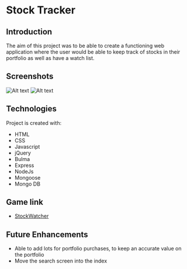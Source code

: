 # Stock Tracker
## Introduction
The aim of this project was to be able to create a functioning web application where the user would be able to keep track of stocks in their portfolio as well as have a watch list.

## Screenshots
![Alt text](https://i.imgur.com/yKa5u1r.png "Index Page")
![Alt text](https://i.imgur.com/OWkEcOT.png "Search Page")


## Technologies
Project is created with:  
* HTML  
* CSS
* Javascript
* jQuery
* Bulma
* Express
* NodeJs
* Mongoose
* Mongo DB

## Game link
* [StockWatcher](stockwatcher.herokuapp.com/stocks)

## Future Enhancements
* Able to add lots for portfolio purchases, to keep an accurate value on the portfolio
* Move the search screen into the index
